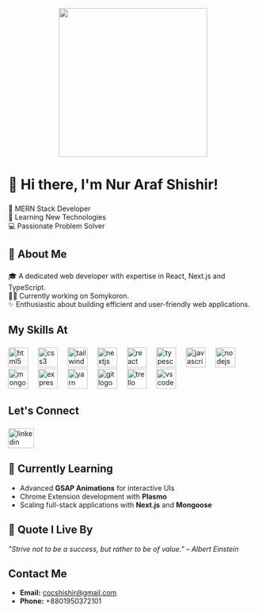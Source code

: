 <div align="center">
  <img height="300" src="https://github.com/user-attachments/assets/20910c5f-fd4c-47fa-be95-98ca8e22f57c" />
</div>

###

<h1 align="left">👋 Hi there, I'm Nur Araf Shishir!</h1>

###

<p align="left">🚀 MERN Stack Developer <br>🌱 Learning New Technologies <br>💻 Passionate Problem Solver</p>

###

<h2 align="left">🌟 About Me</h2>

###

<p align="left">🎓 A dedicated web developer with expertise in React, Next.js and TypeScript.<br>🧑‍💻 Currently working on Somykoron.<br>✨ Enthusiastic about building efficient and user-friendly web applications.</p>

###

<h2 align="left">My Skills At</h2>

###

<div align="left">
  <img src="https://cdn.jsdelivr.net/gh/devicons/devicon/icons/html5/html5-original.svg" height="40" alt="html5 logo"  />
  <img width="12" />
  <img src="https://cdn.jsdelivr.net/gh/devicons/devicon/icons/css3/css3-original.svg" height="40" alt="css3 logo"  />
  <img width="12" />
  <img src="https://cdn.jsdelivr.net/gh/devicons/devicon/icons/tailwindcss/tailwindcss-original-wordmark.svg" height="40" alt="tailwindcss logo"  />
  <img width="12" />
  <img src="https://cdn.jsdelivr.net/gh/devicons/devicon/icons/nextjs/nextjs-original.svg" height="40" alt="nextjs logo"  />
  <img width="12" />
  <img src="https://cdn.jsdelivr.net/gh/devicons/devicon/icons/react/react-original.svg" height="40" alt="react logo"  />
  <img width="12" />
  <img src="https://cdn.jsdelivr.net/gh/devicons/devicon/icons/typescript/typescript-original.svg" height="40" alt="typescript logo"  />
  <img width="12" />
  <img src="https://cdn.jsdelivr.net/gh/devicons/devicon/icons/javascript/javascript-original.svg" height="40" alt="javascript logo"  />
  <img width="12" />
  <img src="https://cdn.jsdelivr.net/gh/devicons/devicon/icons/nodejs/nodejs-original.svg" height="40" alt="nodejs logo"  />
  <img width="12" />
  <img src="https://cdn.jsdelivr.net/gh/devicons/devicon/icons/mongodb/mongodb-original.svg" height="40" alt="mongodb logo"  />
  <img width="12" />
  <img src="https://cdn.jsdelivr.net/gh/devicons/devicon/icons/express/express-original.svg" height="40" alt="express logo"  />
  <img width="12" />
  <img src="https://cdn.jsdelivr.net/gh/devicons/devicon/icons/yarn/yarn-original.svg" height="40" alt="yarn logo"  />
  <img width="12" />
  <img src="https://cdn.jsdelivr.net/gh/devicons/devicon/icons/git/git-original.svg" height="40" alt="git logo"  />
  <img width="12" />
  <img src="https://cdn.jsdelivr.net/gh/devicons/devicon/icons/trello/trello-plain.svg" height="40" alt="trello logo"  />
  <img width="12" />
  <img src="https://cdn.jsdelivr.net/gh/devicons/devicon/icons/vscode/vscode-original.svg" height="40" alt="vscode logo"  />
</div>


###

<h2 align="left">Let's Connect</h2>

###

<div align="left">
  <a href="https://www.linkedin.com/in/nur-araf-shishir-4798a4308/" target="_blank">
    <img src="https://raw.githubusercontent.com/maurodesouza/profile-readme-generator/master/src/assets/icons/social/linkedin/default.svg" width="52" height="40" alt="linkedin logo"  />
  </a>
</div>

###

## 🌱 Currently Learning
- Advanced **GSAP Animations** for interactive UIs
- Chrome Extension development with **Plasmo**
- Scaling full-stack applications with **Next.js** and **Mongoose**

###

## 🌟 Quote I Live By
*"Strive not to be a success, but rather to be of value." – Albert Einstein*

##

## Contact Me
- **Email:** cocshishir@gmail.com
- **Phone:** +8801950372101